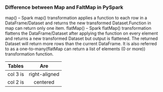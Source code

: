 
### Difference between Map and FaltMap in PySpark

map() – Spark map() transformation applies a function to each row in a DataFrame/Dataset and returns the new transformed Dataset.Function in map can return only one item.
flatMap() – Spark flatMap() transformation flattens the DataFrame/Dataset after applying the function on every element and returns a new transformed Dataset but output is flattened. 
The returned Dataset will return more rows than the current DataFrame. It is also referred to as a one-to-many(flatMap can return a list of elements (0 or more)) transformation function.

| Tables        | Are           | 
| ------------- |:-------------:| 
| col 3 is      | right-aligned | 
| col 2 is      | centered      |   
 
                                                    
                                                                                                 
